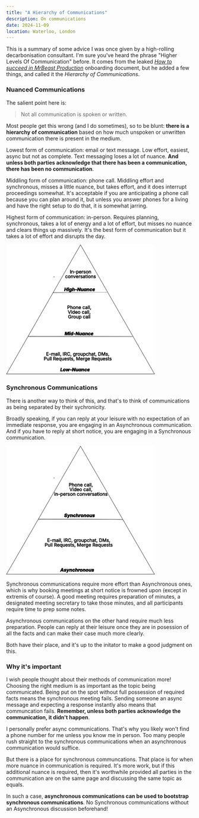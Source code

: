 ```yaml
---
title: "A Hierarchy of Communications"
description: On communications
date: 2024-11-09
location: Waterloo, London
---
```


This is a summary of some advice I was once given by a high-rolling
decarbonisation consultant. I'm sure you've heard the phrase "Higher Levels Of
Communication" before. It comes from the leaked [*How to succeed in MrBeast
Production*](https://simonwillison.net/2024/Sep/15/how-to-succeed-in-mrbeast-production/)
onboarding document, but he added a few things, and called it the *Hierarchy of
Communications*.

### Nuanced Communications

The salient point here is:

> Not all communication is spoken or written.

Most people get this wrong (and I do sometimes), so to be blunt: **there is a
hierarchy of communication** based on how much unspoken or unwritten
communication there is present in the medium.

Lowest form of communication: email or text message. Low effort, easiest, async
but not as complete. Text messaging loses a lot of nuance. **And unless both
parties acknowledge that there has been a communication, there has been no
communication**.

Middling form of communication: phone call. Middling effort and synchronous,
misses a little nuance, but takes effort, and it does interrupt proceedings
somewhat. It's acceptable if you are anticipating a phone call because you can
plan around it, but unless you answer phones for a living and have the right
setup to do that, it is somewhat jarring.

Highest form of communication: in-person. Requires planning, synchronous,
takes a lot of energy and a lot of effort, but misses no nuance and clears
things up massively. It's the best form of communication but it takes a lot
of effort and disrupts the day.

<img class="centered-img" src="/img/nuance-comms.webp" width="400px"/>

### Synchronous Communications

There is another way to think of this, and that's to think of communications as
being separated by their sychronicity.

Broadly speaking, if you can reply at your leisure with no expectation of an
immediate response, you are engaging in an Asynchronous communication. And if
you have to reply at short notice, you are engaging in a Synchronous
communication.

<img class="centered-img" src="/img/sync-comms.webp" width="400px"/>

Synchronous communications require more effort than Asynchronous ones, which is
why booking meetings at short notice is frowned upon (except in extremis of
course). A good meeting requires preparation of minutes, a designated meeting
secretary to take those minutes, and all participants require time to prep some
notes.

Asynchronous communications on the other hand require much less preparation.
People can reply at their leisure once they are in posession of all the facts
and can make their case much more clearly.

Both have their place, and it's up to the initator to make a good judgment on
this.

### Why it's important

I wish people thought about their methods of communication more! Choosing the
right medium is as important as the topic being communicated. Being put on the
spot without full possession of required facts means the synchronous meeting
fails. Sending someone an async message and expecting a response instantly also
means that communcation fails. **Remember, unless both parties acknowledge the
communication, it didn't happen**.

I personally prefer async communications. That's why you likely won't find a
phone number for me unless you know me in person. Too many people rush straight
to the synchronous communications when an asynchronous communication would
suffice.

But there is a place for synchronous communcations. That place is for when more
nuance in communication is required. It's more work, but if this additional
nuance is required, then it's worthwhile provided all parties in the
communication are on the same page and discussing the same topic as equals.

In such a case, **asynchronous communications can be used to bootstrap
synchronous communications**. No Synchronous communications without an
Asynchronous discussion beforehand! 
